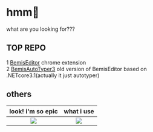 # hmm🤨
what are you looking for???  
## TOP REPO    
1 [BemisEditor](https://github.com/keegang6705/BemisEditor) chrome extension  
2 [BemisAutoTyper3](https://github.com/keegang6705/BemisAutoTyper3) old version of BemisEditor based on .NETcore3.1(actually it just autotyper)  
## others
| look! i'm so epic | what i use |
| :---: | :---: |
|![](https://keegang6705.lnw.mn/menu/terminal/what.svg)|![](https://github-readme-stats.vercel.app/api/top-langs/?username=keegang6705&layout=compact&theme=dark)

